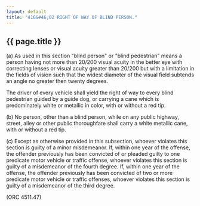 ```yaml
---
layout: default 
title: "416&#46;02 RIGHT OF WAY OF BLIND PERSON."
---
```


{{ page.title }}
----------------

​(a) As used in this section "blind person" or "blind pedestrian" means
a person having not more than 20/200 visual acuity in the better eye
with correcting lenses or visual acuity greater than 20/200 but with a
limitation in the fields of vision such that the widest diameter of the
visual field subtends an angle no greater then twenty degrees.

The driver of every vehicle shall yield the right of way to every blind
pedestrian guided by a guide dog, or carrying a cane which is
predominately white or metallic in color, with or without a red tip.

​(b) No person, other than a blind person, while on any public highway,
street, alley or other public thoroughfare shall carry a white metallic
cane, with or without a red tip.

​(c) Except as otherwise provided in this subsection, whoever violates
this section is guilty of a minor misdemeanor. If, within one year of
the offense, the offender previously has been convicted of or pleaded
guilty to one predicate motor vehicle or traffic offense, whoever
violates this section is guilty of a misdemeanor of the fourth degree.
If, within one year of the offense, the offender previously has been
convicted of two or more predicate motor vehicle or traffic offenses,
whoever violates this section is guilty of a misdemeanor of the third
degree.

(ORC 4511.47)
